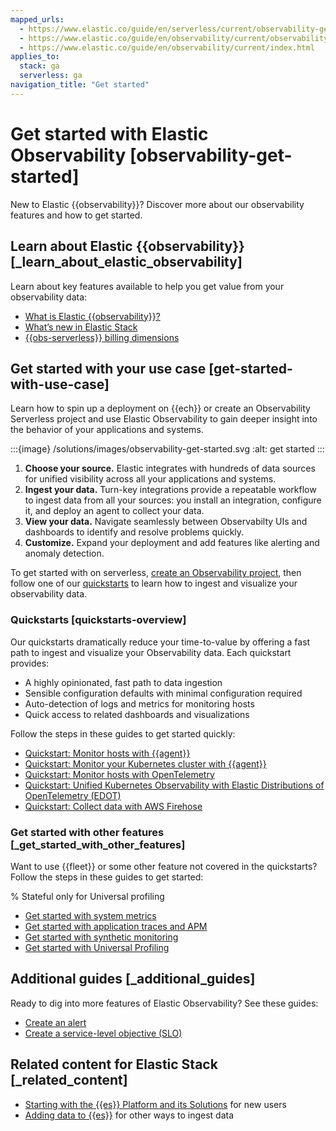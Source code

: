 ```yaml
---
mapped_urls:
  - https://www.elastic.co/guide/en/serverless/current/observability-get-started.html
  - https://www.elastic.co/guide/en/observability/current/observability-get-started.html
  - https://www.elastic.co/guide/en/observability/current/index.html
applies_to:
  stack: ga
  serverless: ga
navigation_title: "Get started"
---
```


# Get started with Elastic Observability [observability-get-started]


New to Elastic {{observability}}? Discover more about our observability features and how to get started.


## Learn about Elastic {{observability}} [_learn_about_elastic_observability]

Learn about key features available to help you get value from your observability data:

* [What is Elastic {{observability}}?](../../solutions/observability/get-started/what-is-elastic-observability.md)
* [What’s new in Elastic Stack](https://www.elastic.co/guide/en/observability/current/whats-new.html)
* [{{obs-serverless}} billing dimensions](../../deploy-manage/cloud-organization/billing/elastic-observability-billing-dimensions.md)


## Get started with your use case [get-started-with-use-case]

Learn how to spin up a deployment on {{ech}} or create an Observability Serverless project and use Elastic Observability to gain deeper insight into the behavior of your applications and systems.

:::{image} /solutions/images/observability-get-started.svg
:alt: get started
:::

1. **Choose your source.** Elastic integrates with hundreds of data sources for unified visibility across all your applications and systems.
2. **Ingest your data.** Turn-key integrations provide a repeatable workflow to ingest data from all your sources: you install an integration, configure it, and deploy an agent to collect your data.
3. **View your data.** Navigate seamlessly between Observabilty UIs and dashboards to identify and resolve problems quickly.
4. **Customize.** Expand your deployment and add features like alerting and anomaly detection.

To get started with on serverless, [create an Observability project](../../solutions/observability/get-started/create-an-observability-project.md), then follow one of our [quickstarts](../../solutions/observability/get-started.md#quickstarts-overview) to learn how to ingest and visualize your observability data.

### Quickstarts [quickstarts-overview]

Our quickstarts dramatically reduce your time-to-value by offering a fast path to ingest and visualize your Observability data. Each quickstart provides:

* A highly opinionated, fast path to data ingestion
* Sensible configuration defaults with minimal configuration required
* Auto-detection of logs and metrics for monitoring hosts
* Quick access to related dashboards and visualizations

Follow the steps in these guides to get started quickly:

* [Quickstart: Monitor hosts with {{agent}}](../../solutions/observability/get-started/quickstart-monitor-hosts-with-elastic-agent.md)
* [Quickstart: Monitor your Kubernetes cluster with {{agent}}](../../solutions/observability/get-started/quickstart-monitor-kubernetes-cluster-with-elastic-agent.md)
* [Quickstart: Monitor hosts with OpenTelemetry](https://elastic.github.io/opentelemetry/use-cases/host-metrics/)
* [Quickstart: Unified Kubernetes Observability with Elastic Distributions of OpenTelemetry (EDOT)](https://elastic.github.io/opentelemetry/use-cases/kubernetes/)
* [Quickstart: Collect data with AWS Firehose](../../solutions/observability/get-started/quickstart-collect-data-with-aws-firehose.md)


### Get started with other features [_get_started_with_other_features]

Want to use {{fleet}} or some other feature not covered in the quickstarts? Follow the steps in these guides to get started:

% Stateful only for Universal profiling

* [Get started with system metrics](../../solutions/observability/infra-and-hosts/get-started-with-system-metrics.md)
* [Get started with application traces and APM](../../solutions/observability/apps/fleet-managed-apm-server.md)
* [Get started with synthetic monitoring](../../solutions/observability/apps/synthetic-monitoring.md)
* [Get started with Universal Profiling](../../solutions/observability/infra-and-hosts/get-started-with-universal-profiling.md)


## Additional guides [_additional_guides]

Ready to dig into more features of Elastic Observability? See these guides:

* [Create an alert](../../solutions/observability/incident-management/alerting.md)
* [Create a service-level objective (SLO)](../../solutions/observability/incident-management/create-an-slo.md)

## Related content for Elastic Stack [_related_content]

* [Starting with the {{es}} Platform and its Solutions](/get-started/index.md) for new users
* [Adding data to {{es}}](../../manage-data/ingest.md) for other ways to ingest data